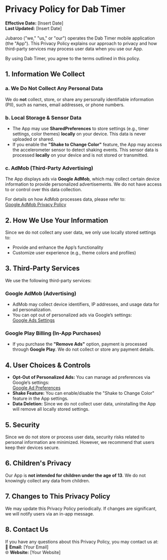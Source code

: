 # Privacy Policy for Dab Timer  
**Effective Date:** [Insert Date]  
**Last Updated:** [Insert Date]  

Jubaroo ("we," "us," or "our") operates the Dab Timer mobile application (the "App"). This Privacy Policy explains our approach to privacy and how third-party services may process user data when you use our App.  

By using Dab Timer, you agree to the terms outlined in this policy.  

## 1. Information We Collect  
### a. **We Do Not Collect Any Personal Data**  
We do **not** collect, store, or share any personally identifiable information (PII), such as names, email addresses, or phone numbers.  

### b. **Local Storage & Sensor Data**  
- The App may use **SharedPreferences** to store settings (e.g., timer settings, color themes) **locally** on your device. This data is never uploaded or shared.  
- If you enable the **"Shake to Change Color"** feature, the App may access the accelerometer sensor to detect shaking events. This sensor data is processed **locally** on your device and is not stored or transmitted.  

### c. **AdMob (Third-Party Advertising)**  
The App displays ads via **Google AdMob**, which may collect certain device information to provide personalized advertisements. We do not have access to or control over this data collection.  

For details on how AdMob processes data, please refer to:  
[Google AdMob Privacy Policy](https://policies.google.com/technologies/ads)  

## 2. How We Use Your Information  
Since we do not collect any user data, we only use locally stored settings to:  
- Provide and enhance the App’s functionality  
- Customize user experience (e.g., theme colors and profiles)  

## 3. Third-Party Services  
We use the following third-party services:  

### **Google AdMob** (Advertising)  
- AdMob may collect device identifiers, IP addresses, and usage data for ad personalization.  
- You can opt out of personalized ads via Google’s settings:  
  [Google Ads Settings](https://adssettings.google.com)  

### **Google Play Billing** (In-App Purchases)  
- If you purchase the **"Remove Ads"** option, payment is processed through **Google Play**. We do not collect or store any payment details.  

## 4. User Choices & Controls  
- **Opt-Out of Personalized Ads:** You can manage ad preferences via Google’s settings:  
  [Google Ad Preferences](https://adssettings.google.com)  
- **Shake Feature:** You can enable/disable the "Shake to Change Color" feature in the App settings.  
- **Data Deletion:** Since we do not collect user data, uninstalling the App will remove all locally stored settings.  

## 5. Security  
Since we do not store or process user data, security risks related to personal information are minimized. However, we recommend that users keep their devices secure.  

## 6. Children's Privacy  
Our App is **not intended for children under the age of 13**. We do not knowingly collect any data from children.  

## 7. Changes to This Privacy Policy  
We may update this Privacy Policy periodically. If changes are significant, we will notify users via an in-app message.  

## 8. Contact Us  
If you have any questions about this Privacy Policy, you may contact us at:  
📧 **Email:** [Your Email]  
🌐 **Website:** [Your Website]  
